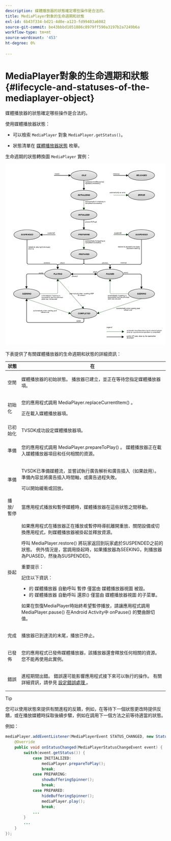 ```yaml
---
description: 媒體播放器的狀態確定哪些操作是合法的。
title: MediaPlayer對象的生命週期和狀態
exl-id: 6b43f334-bd21-4d0e-a123-fd99403a6082
source-git-commit: be43bbbd1051886c8979ff590a3197b2a7249b6a
workflow-type: tm+mt
source-wordcount: '453'
ht-degree: 0%

---
```


# MediaPlayer對象的生命週期和狀態 {#lifecycle-and-statuses-of-the-mediaplayer-object}

媒體播放器的狀態確定哪些操作是合法的。

使用媒體播放器狀態：

* 可以檢索 `MediaPlayer` 對象 `MediaPlayer.getStatus()`。

* 狀態清單在 [媒體播放器狀態](https://help.adobe.com/en_US/primetime/api/psdk/javadoc_2.7/com/adobe/mediacore/MediaPlayerStatus.html) 枚舉。

生命週期的狀態轉換圖 `MediaPlayer` 實例：
<!--<a id="fig_A6425F24C7734DC681D992859D2A6743"></a>-->

![](assets/media_player_statuses.png)

下表提供了有關媒體播放器的生命週期和狀態的詳細資訊：

<table id="table_82757A0043EB4AACA474E6B30326A6B7"> 
 <thead> 
  <tr> 
   <th colname="col1" class="entry"> 狀態 </th> 
   <th colname="col2" class="entry"> 在 </th> 
  </tr> 
 </thead>
 <tbody> 
  <tr> 
   <td colname="col1"> 空閒 </td> 
   <td colname="col2"> <p>媒體播放器的初始狀態。 播放器已建立，並正在等待您指定媒體播放器項。 </p> </td> 
  </tr> 
  <tr> 
   <td colname="col1"> 初始化 </td> 
   <td colname="col2"> <p>您的應用程式調用 <span class="codeph"> MediaPlayer.replaceCurrentItem() </span>。 </p> <p>正在載入媒體播放器項。 </p> </td> 
  </tr> 
  <tr> 
   <td colname="col1"> 已初始化 </td> 
   <td colname="col2"> <p>TVSDK成功設定媒體播放器項。 </p> </td> 
  </tr> 
  <tr> 
   <td colname="col1"> 準備 </td> 
   <td colname="col2"> <p>您的應用程式調用 <span class="codeph"> MediaPlayer.prepareToPlay() </span>。 媒體播放器正在載入媒體播放器項目和任何相關的資源。 </p> </td> 
  </tr> 
  <tr> 
   <td colname="col1"> 準備 </td> 
   <td colname="col2"> <p>TVSDK已準備媒體流，並嘗試執行廣告解析和廣告插入（如果啟用）。 準備內容並將廣告插入時間軸，或廣告過程失敗。 </p> <p>可以開始緩衝或回放。 </p> </td> 
  </tr> 
  <tr> 
   <td colname="col1"> 播放/暫停 </td> 
   <td colname="col2"> <p>當應用程式播放和暫停媒體時，媒體播放器在這些狀態之間移動。 </p> </td> 
  </tr> 
  <tr> 
   <td colname="col1"> 掛起 </td> 
   <td colname="col2"> <p>如果應用程式在播放器正在播放或暫停時導航離開重放、關閉設備或切換應用程式，則媒體播放器被掛起並釋放資源。 </p> <p>呼叫 <span class="codeph"> MediaPlayer.restore() </span> 將玩家返回到玩家處於SUSPENDED之前的狀態。 例外情況是，當調用掛起時，如果播放器為SEEKING，則播放器為PUASED，然後為SUSPENDED。 </p> <p>重要提示：  <p>記住以下資訊： 
      <ul id="ul_1B21668994D1474AAA0BE839E0D69B00"> 
       <li id="li_08459A3AB03C45588D73FA162C27A56C">的 <span class="codeph"> 媒體播放器 </span> 自動呼叫 <span class="codeph"> 暫停 </span> 僅當由 <span class="codeph"> 媒體播放器視圖 </span> 被毀。 </li> 
       <li id="li_B9926AA2E7B9441490F37D24AE2678A1">的 <span class="codeph"> 媒體播放器 </span> 自動呼叫 <span class="codeph"> 還原() </span> 僅當由 <span class="codeph"> 媒體播放器視圖 </span> 的子菜單。 </li> 
      </ul> </p> </p> <p>如果在恢復MediaPlayer時始終希望暫停播放，請讓應用程式調用 <span class="codeph"> MediaPlayer.pause() </span> 在Android Activity中 <span class="codeph"> onPause() </span> 的雙曲餘切值。 </p> </td> 
  </tr> 
  <tr> 
   <td colname="col1"> 完成 </td> 
   <td colname="col2"> <p>播放器已到達流的末尾，播放已停止。 </p> </td> 
  </tr> 
  <tr> 
   <td colname="col1"> 已發佈 </td> 
   <td colname="col2"> <p>您的應用程式已發佈媒體播放器，該播放器還會釋放任何相關的資源。 您不能再使用此實例。 </p> </td> 
  </tr> 
  <tr> 
   <td colname="col1"> 錯誤 </td> 
   <td colname="col2"> <p>進程期間出錯。 錯誤還可能影響應用程式接下來可以執行的操作。 有關詳細資訊，請參見 <a href="../../../tvsdk-2.7-for-android/content-playback-options/t-psdk-android-2.7-error-handling-set-up.md#set-up-error-handling" format="dita" scope="local"> 設定錯誤處理 </a>。 </p> </td> 
  </tr> 
 </tbody> 
</table>

>[!TIP]
>
>您可以使用狀態來提供有關進程的反饋，例如，在等待下一個狀態更改時提供反饋，或在播放媒體時採取後續步驟，例如在調用下一個方法之前等待適當的狀態。

例如：

```java
mediaPlayer.addEventListener(MediaPlayerEvent STATUS_CHANGED, new StatusChangeEventListener() { 
    @Override  
    public void onStatusChanged(MediaPlayerStatusChangeEvent event) { 
        switch(event.getStatus()) { 
            case INITIALIZED: 
                mediaPlayer.prepareToPlay(); 
                break; 
            case PREPARING: 
                showBufferingSpinner(); 
                break; 
            case PREPARED: 
                hideBufferingSpinner(); 
                mediaPlayer.play(); 
                break; 
            ...                
        } 
        ... 
    } 
}); 
```
